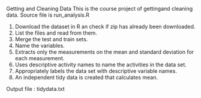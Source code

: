  Getting and Cleaning Data 
  This is the course project of gettingand cleaning data. Source file is run_analysis.R
1. Download the dataset in R an check if zip has already been downloaded.
2. List the files and read from them.
3. Merge the test and train sets.
4. Name the variables.
5. Extracts only the measurements on the mean and standard deviation for each measurement.
6. Uses descriptive activity names to name the activities in the data set.
7. Appropriately labels the data set with descriptive variable names.
8. An independent tidy data is created that calculates mean.

 Output file : tidydata.txt
